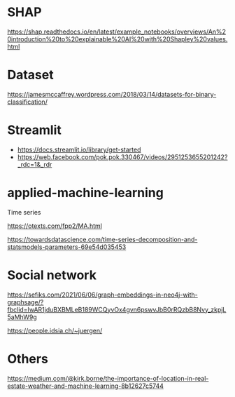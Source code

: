 # SHAP
https://shap.readthedocs.io/en/latest/example_notebooks/overviews/An%20introduction%20to%20explainable%20AI%20with%20Shapley%20values.html

# Dataset

https://jamesmccaffrey.wordpress.com/2018/03/14/datasets-for-binary-classification/

# Streamlit

- https://docs.streamlit.io/library/get-started
- https://web.facebook.com/pok.pok.330467/videos/2951253655201242?_rdc=1&_rdr

<!-- https://scikit-learn.org/stable/auto_examples/inspection/plot_linear_model_coefficient_interpretation.html#marginal-dependencies -->

# applied-machine-learning

Time series

https://otexts.com/fpp2/MA.html

https://towardsdatascience.com/time-series-decomposition-and-statsmodels-parameters-69e54d035453

# Social network

https://sefiks.com/2021/06/06/graph-embeddings-in-neo4j-with-graphsage/?fbclid=IwAR1jduBXBMLeB189WCQyvOx4gvn6pswvJbB0rRQzbB8Nvy_zkpjL5aMhW9g

https://people.idsia.ch/~juergen/

# Others

https://medium.com/@kirk.borne/the-importance-of-location-in-real-estate-weather-and-machine-learning-8b12627c5744
